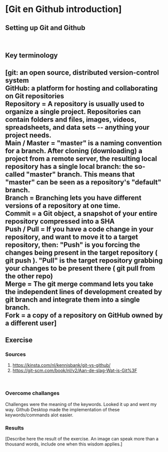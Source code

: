 # [Git en Github introduction]
Setting up Git and Github
---
<br>

## Key terminology
[git: an open source, distributed version-control system <br>
GitHub: a platform for hosting and collaborating on Git repositories <br>
Repository = A repository is usually used to organize a single project. Repositories can contain folders and files, images, videos, spreadsheets, and data sets -- anything your project needs.<br>
Main / Master = "master" is a naming convention for a branch. After cloning (downloading) a project from a remote server, the resulting local repository has a single local branch: the so-called "master" branch. This means that "master" can be seen as a repository's "default" branch.<br>
Branch = Branching lets you have different versions of a repository at one time.<br>
Commit = a Git object, a snapshot of your entire repository compressed into a SHA<br>
Push / Pull = If you have a code change in your repository, and want to move it to a target repository, then: "Push" is you forcing the changes being present in the target repository ( git push ). "Pull" is the target repository grabbing your changes to be present there ( git pull from the other repo)<br>
Merge = The git merge command lets you take the independent lines of development created by git branch and integrate them into a single branch.<br>
Fork = a copy of a repository on GitHub owned by a different user]
---


## Exercise
### Sources
1. https://kinsta.com/nl/kennisbank/git-vs-github/
2. https://git-scm.com/book/nl/v2/Aan-de-slag-Wat-is-Git%3F
<br>

### Overcome challanges
Challenges were the meaning of the keywords. Looked it up and went my way. Github Desktop made the implementation of these keywords/commands alot easier. 

### Results
[Describe here the result of the exercise. An image can speak more than a thousand words, include one when this wisdom applies.]
